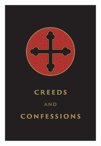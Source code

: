 <div align="center">
  <img src="./Cover_Page.jpg" alt="Creeds and Confessions Cover Image" width="300"/>
</div>
